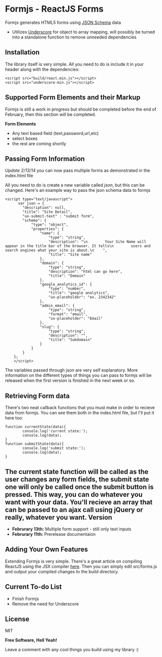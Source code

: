Formjs - ReactJS Forms
=========

Formjs generates HTML5 forms using [JSON Schema] data

  - Utilizes [Underscore] for object to array mapping, will possibly be turned into a standalone function to remove unneeded dependencies

Installation
--------------
The library itself is very simple. All you need to do is include it in your header along with the dependencies:
```
<script src="build/react.min.js"></script>
<script src="underscore-min.js"></script>
```

Supported Form Elements and their Markup
--
Formjs is still a work in progress but should be completed before the end of February, then this section will be completed.

**Form Elements**

- Any text based field (text,password,url,etc)
- select boxes
- the rest are coming shortly

Passing Form Information
--
*Update 2/13/14* you can now pass multiple forms as demonstrated in the index.html file

All you need to do is create a new variable called *json*, but this can be changed. Here's an example way to pass the json schema data to formjs
```
<script type="text/javascript">
      var json = {
        "description": null, 
        "title": "Site Detail",
        "ux-submit-text" : "submit form", 
        "schema": {
            "type": "object", 
            "properties": {
                "name": {
                    "type": "string", 
                    "description": "\n        Your Site Name will appear in the title bar of the browser. It tells\n        users and search engines what your site is about.\n    ", 
                    "title": "Site name"
                }, 
                "domain": {
                    "type": "string", 
                    "description": "html can go here", 
                    "title": "Domain"
                }, 
                "google_analytics_id": {
                    "type": "number", 
                    "title": "google analytics",
                    "ux-placeholder": "ex. 2342342"
                }, 
                "admin_email": {
                    "type": "string",
                    "format": "email",
                    "ux-placeholder": "Email"
                },
                "slug": {
                    "type": "string", 
                    "description": "", 
                    "title": "Subdomain"
                }
            }
        }
    };
    </script>

```

The variables passed through json are very self explanatory. More information on the different types of things you can pass to formjs will be released when the first version is finished in the next week or so.

Retrieving Form data
--
There's two neat callback functions that you must make in order to recieve data from formjs. You can see them both in the index.html file, but I'll put it here too:

```
function currentState(data){
        console.log('current state:');
        console.log(data);
}
function submitState(data){
        console.log('submit state:');
        console.log(data);
}

```
The current state function will be called as the user changes any form fields, the submit state one will only be called once the submit button is pressed. This way, you can do whatever you want with your data. You'll recieve an array that can be passed to an ajax call using jQuery or really, whatever you want.
Version
----
- **Februrary 13th:** Multiple form support - still only text inputs
- **Februrary 11th:** Prerelease documentaion


Adding Your Own Features
--------------

Extending Formjs is very simple. There's a great article on compiling ReactJS using the JSX compiler [here](http://facebook.github.io/react/docs/getting-started.html#offline-transform). Then you can simply edit src/forms.js and output your compiled changes to the build directory.

Current To-do List
---
   - Finish Formjs
   - Remove the need for Underscore


License
----

MIT

**Free Software, Hell Yeah!**

Leave a comment with any cool things you build using my library :)

[underscore]:http://underscorejs.org/
[JSON Schema]:http://json-schema.org/